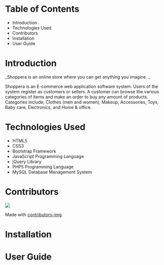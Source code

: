 # Table of Contents
- Introduction
- Technologies Used
- Contributors
- Installation
- User Guide

# Introduction
_Shoppera is an online store where you can get anything you imagine. _

Shoppera is an E-commerce web application software system. Users of the system register as customers or sellers. A customer can browse the various categories of items and make an order to buy any amount of products. Categories include; Clothes (men and women), Makeup, Accessories, Toys, Baby care, Electronics, and Home & office.

# Technologies Used
- HTML5
- CSS3
- Bootstrap Framework
- JavaScript Programming Language
- jQuery Library
- PHP5 Programming Language
- MySQL Database Management System

# Contributors
<a href="https://github.com/nadinemostafa1-9/SWproject/graphs/contributors">
  <img src="https://contrib.rocks/image?repo=nadinemostafa1-9/SWproject" />
</a>

Made with [contributors-img](https://contrib.rocks).

# Installation

# User Guide
